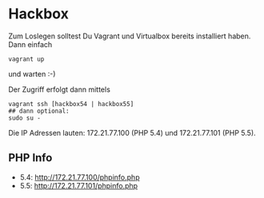 Hackbox
=======

Zum Loslegen solltest Du Vagrant und Virtualbox bereits installiert haben.
Dann einfach

    vagrant up

und warten :-)

Der Zugriff erfolgt dann mittels

    vagrant ssh [hackbox54 | hackbox55]
    ## dann optional:
    sudo su -

Die IP Adressen lauten: 172.21.77.100 (PHP 5.4) und 172.21.77.101 (PHP 5.5).

PHP Info
--------

- 5.4: http://172.21.77.100/phpinfo.php  
- 5.5: http://172.21.77.101/phpinfo.php  

